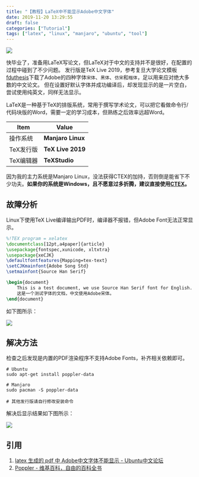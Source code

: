 ```yaml
---
title: "【教程】LaTeX中不能显示Adobe中文字体"
date: 2019-11-20 13:29:55
draft: false
categories: ["Tutorial"]
tags: ["latex", "linux", "manjaro", "ubuntu", "tool"]
---
```


![](https://leslie-cloud.oss-cn-beijing.aliyuncs.com/2019/11/2019-11-20-latex-cannot-display-adobe-font-01.png)

快毕业了，准备用LaTeX写论文，但LaTeX对于中文的支持并不是很好，在配置的过程中碰到了不少问题。
发行版是TeX Live 2019，参考复旦大学论文模板[fduthesis](https://ctan.math.illinois.edu/macros/latex/contrib/fduthesis/fduthesis.pdf)下载了Adobe的四种字体`宋体`、`黑体`、`仿宋`和`楷体`，足以用来应对绝大多数的中文论文。
但在设置好默认字体并成功编译后，却发现显示的是一片空白，尝试使用纯英文，同样无法显示。

<!--more-->

LaTeX是一种基于TeX的排版系统，常用于撰写学术论文，可以把它看做命令行/代码块版的Word，需要一定的学习成本，但熟练之后效率远超Word。

|  Item    |   Value  |
|----------|----------|
|操作系统   |**Manjaro Linux**|
|TeX发行版|**TeX Live 2019**|
|TeX编辑器|**TeXStudio**|

因为我的主力系统是Manjaro Linux，没法获得CTEX的加持，否则倒是能省下不少功夫。**如果你的系统是Windows，且不愿意过多折腾，建议直接使用[CTEX](http://www.ctex.org/CTeX)。**

## 故障分析

Linux下使用TeX Live编译输出PDF时，编译器不报错，但Adobe Font无法正常显示。

```latex
%!TEX program = xelatex
\documentclass[12pt,a4paper]{article}
\usepackage{fontspec,xunicode, xltxtra}
\usepackage{xeCJK}
\defaultfontfeatures{Mapping=tex-text}
\setCJKmainfont{Adobe Song Std}
\setmainfont{Source Han Serif}

\begin{document}
	This is a test document, we use Source Han Serif font for English. \\
	这是一个测试字体的文档，中文使用Adobe宋体。
\end{document}
```

如下图所示：

![](https://leslie-cloud.oss-cn-beijing.aliyuncs.com/2019/11/2019-11-20-latex-cannot-display-adobe-font-02.jpg)

## 解决方法

检查之后发现是内置的PDF渲染程序不支持Adobe Fonts，补齐相关依赖即可。

```shell
# Ubuntu
sudo apt-get install poppler-data

# Manjaro
sudo pacman -S poppler-data

# 其他发行版请自行修改安装命令
```

解决后显示结果如下图所示：

![](https://leslie-cloud.oss-cn-beijing.aliyuncs.com/2019/11/2019-11-20-latex-cannot-display-adobe-font-03.png)

## 引用

1. [latex 生成的 pdf 中 Adobe中文字体不能显示 - Ubuntu中文论坛](https://forum.ubuntu.org.cn/viewtopic.php?t=274815)
2. [Poppler - 维基百科，自由的百科全书](https://zh.wikipedia.org/wiki/Poppler)